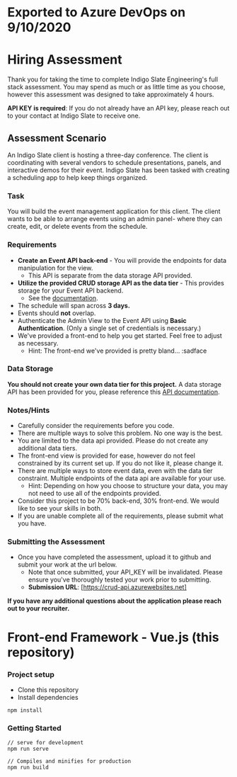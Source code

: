 # Exported to Azure DevOps on 9/10/2020

# Hiring Assessment

Thank you for taking the time to complete Indigo Slate Engineering's full stack assessment.
You may spend as much or as little time as you choose, however this assessment was designed to take approximately 4 hours.

**API KEY is required**: If you do not already have an API key, please reach out to your contact at Indigo Slate to receive one.


## Assessment Scenario
An Indigo Slate client is hosting a three-day conference. The client is coordinating with several vendors to schedule presentations, panels, and interactive demos for their event. Indigo Slate has been tasked with creating a scheduling app to help keep things organized.

### Task
You will build the event management application for this client. The client wants to be able to arrange events using an admin panel- where they can  create, edit, or delete events from the schedule.

### Requirements
* **Create an Event API back-end** - You will provide the endpoints for data manipulation for the view.
    * This API is separate from the data storage API provided.
* **Utilize the provided CRUD storage API as the data tier** - This provides storage for your Event API backend. 
    * See the [documentation](api-doc/data-tier.md).
* The schedule will span across **3 days.**
* Events should **not** overlap.
* Authenticate the Admin View to the Event API using **Basic Authentication**. (Only a single set of credentials is necessary.)
* We've provided a front-end to help you get started. Feel free to adjust as necessary.
    * Hint: The front-end we've provided is pretty bland... :sadface

### Data Storage
**You should not create your own data tier for this project.** A data storage API has been provided for you, please reference this [API documentation](api-doc/data-tier.md).

### Notes/Hints
* Carefully consider the requirements before you code.
* There are multiple ways to solve this problem. No one way is the best.
* You are limited to the data api provided. Please do not create any additional data tiers.
* The front-end view is provided for ease, however do not feel constrained by its current set up. If you do not like it, please change it.
* There are multiple ways to store event data, even with the data tier constraint. Multiple endpoints of the data api are available for your use. 
    * Hint: Depending on how you choose to structure your data, you may not need to use all of the endpoints provided.
* Consider this project to be 70% back-end, 30% front-end. We would like to see your skills in both.
* If you are unable complete all of the requirements, please submit what you have.

### Submitting the Assessment
* Once you have completed the assessment, upload it to github and submit your work at the url below.
    * Note that once submitted, your API_KEY will be invalidated. Please ensure you've thoroughly tested your work prior to submitting.
    * **Submission URL**: [https://crud-api.azurewebsites.net]

**If you have any additional questions about the application please reach out to your recruiter.**


# Front-end Framework - Vue.js  (this repository)

### Project setup
* Clone this repository
* Install dependencies
```
npm install
```
### Getting Started
```
// serve for development
npm run serve

// Compiles and minifies for production
npm run build
```
